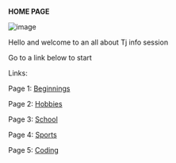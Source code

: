  **HOME PAGE**
 
![image](https://user-images.githubusercontent.com/128004223/225741572-24fd3d9a-60b3-4424-b7fc-45375a8d298d.png)

Hello and welcome to an all about Tj info session

Go to a link below to start

Links:

Page 1: [Beginnings](Beginnings.md)

Page 2: [Hobbies](Hobbies.md)

Page 3: [School](school.md) 

Page 4: [Sports](Sports.md)

Page 5: [Coding](Coding.md)
